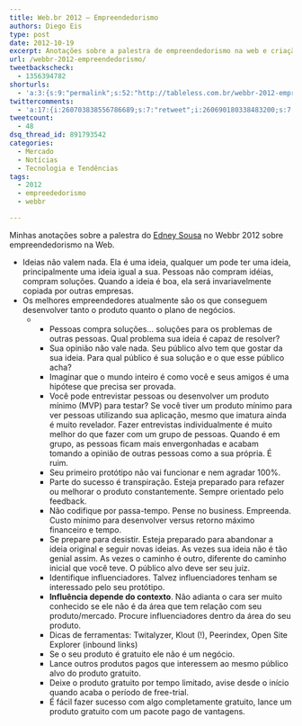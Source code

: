 ```yaml
---
title: Web.br 2012 – Empreendedorismo
authors: Diego Eis
type: post
date: 2012-10-19
excerpt: Anotações sobre a palestra de empreendedorismo na web e criação de produtos da Webbr2012.
url: /webbr-2012-empreendedorismo/
tweetbackscheck:
  - 1356394782
shorturls:
  - 'a:3:{s:9:"permalink";s:52:"http://tableless.com.br/webbr-2012-empreendedorismo/";s:7:"tinyurl";s:26:"http://tinyurl.com/9mq8wtn";s:4:"isgd";s:19:"http://is.gd/4T4IlG";}'
twittercomments:
  - 'a:17:{i:260703838556786689;s:7:"retweet";i:260690180338483200;s:7:"retweet";i:260340626925707265;s:7:"retweet";i:259341801373171712;s:7:"retweet";i:259338788063547393;s:7:"retweet";i:259332427116322817;s:7:"retweet";i:259330474873323520;s:7:"retweet";i:259330088603111424;s:7:"retweet";i:259329445721149441;s:7:"retweet";i:259328624925220864;s:7:"retweet";i:266552841701847040;s:7:"retweet";i:266500229342326784;s:7:"retweet";i:266492063661568000;s:7:"retweet";i:270843640824356864;s:7:"retweet";i:270836928650285057;s:7:"retweet";i:282115782165557248;s:7:"retweet";i:281852623718592514;s:7:"retweet";}'
tweetcount:
  - 48
dsq_thread_id: 891793542
categories:
  - Mercado
  - Notícias
  - Tecnologia e Tendências
tags:
  - 2012
  - empreededorismo
  - webbr

---
```

Minhas anotações sobre a palestra do [Edney Sousa][1] no Webbr 2012 sobre empreendedorismo na Web. 

  * Ideias não valem nada. Ela é uma ideia, qualquer um pode ter uma ideia, principalmente uma ideia igual a sua. Pessoas não compram idéias, compram soluções. Quando a ideia é boa, ela será invariavelmente copiada por outras empresas.
  * Os melhores empreendedores atualmente são os que conseguem desenvolver tanto o produto quanto o plano de negócios. 
      *   * Pessoas compra soluções&#8230; soluções para os problemas de outras pessoas. Qual problema sua ideia é capaz de resolver? 
          * Sua opinião não vale nada. Seu público alvo tem que gostar da sua ideia. Para qual público é sua solução e o que esse público acha? 
          * Imaginar que o mundo inteiro é como você e seus amigos é uma hipótese que precisa ser provada.
          * Você pode entrevistar pessoas ou desenvolver um produto mínimo (MVP) para testar? Se você tiver um produto mínimo para ver pessoas utilizando sua aplicação, mesmo que imatura ainda é muito revelador. Fazer entrevistas individualmente é muito melhor do que fazer com um grupo de pessoas. Quando é em grupo, as pessoas ficam mais envergonhadas e acabam tomando a opinião de outras pessoas como a sua própria. É ruim.
          * Seu primeiro protótipo não vai funcionar e nem agradar 100%.
          * Parte do sucesso é transpiração. Esteja preparado para refazer ou melhorar o produto constantemente. Sempre orientado pelo feedback.
          * Não codifique por passa-tempo. Pense no business. Empreenda. Custo mínimo para desenvolver versus retorno máximo financeiro e tempo.
          * Se prepare para desistir. Esteja preparado para abandonar a ideia original e seguir novas ideias. As vezes sua ideia não é tão genial assim. As vezes o caminho é outro, diferente do caminho inicial que você teve. O público alvo deve ser seu juiz.
          * Identifique influenciadores. Talvez influenciadores tenham se interessado pelo seu protótipo.
          * **Influência depende do contexto**. Não adianta o cara ser muito conhecido se ele não é da área que tem relação com seu produto/mercado. Procure influenciadores dentro da área do seu produto.
          * Dicas de ferramentas: Twitalyzer, Klout (!), Peerindex, Open Site Explorer (inbound links)
          * Se o seu produto é gratuito ele não é um negócio.
          * Lance outros produtos pagos que interessem ao mesmo público alvo do produto gratuito.
          * Deixe o produto gratuito por tempo limitado, avise desde o início quando acaba o período de free-trial.
          * É fácil fazer sucesso com algo completamente gratuito, lance um produto gratuito com um pacote pago de vantagens.</ul>

 [1]: http://twitter.com/interney/